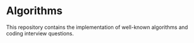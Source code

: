 # Algorithms
This repository contains the implementation of well-known algorithms and coding interview questions.

